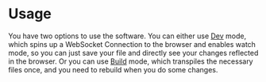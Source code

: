 # Usage

You have two options to use the software.
You can either use [Dev](./dev) mode, which spins up a WebSocket Connection to the browser and enables watch mode, so
you can just save your file and directly see your changes reflected in the browser.
Or you can use [Build](./build) mode, which transpiles the necessary files once, and you need to rebuild when you do
some changes.
